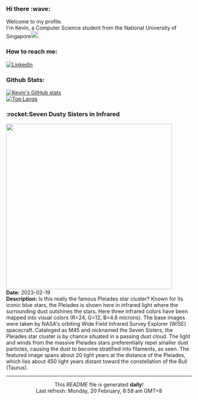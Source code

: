 <h3>Hi there :wave:</h3>

Welcome to my profile.   
I'm Kevin, a Computer Science student from the National University of Singapore<img src="https://img.icons8.com/color/96/000000/singapore-circular.png" width="20px"/>.</p>

<h3>How to reach me: </h3>
<a href="https://www.linkedin.com/in/kevin-foong/"><img alt="LinkedIn" src="https://img.shields.io/badge/linkedin-%230077B5.svg?&style=for-the-badge&logo=linkedin&logoColor=white" /></a> 

<h3>Github Stats: </h3> 

[![Kevin's GitHub stats](https://github-readme-stats.vercel.app/api?username=kevin9foong&theme=tokyonight)](https://github.com/anuraghazra/github-readme-stats) <br/>
[![Top Langs](https://github-readme-stats.vercel.app/api/top-langs/?username=kevin9foong&layout=compact&theme=tokyonight)](https://github.com/anuraghazra/github-readme-stats)

<h3>:rocket:Seven Dusty Sisters in Infrared</h3> 
<img width="450" src="https:&#x2F;&#x2F;apod.nasa.gov&#x2F;apod&#x2F;image&#x2F;2302&#x2F;Pleiades_WiseAntonucci_5000.jpg" /><br/>
<b>Date:</b> 2023-02-19<br/>
<b>Description:</b> Is this really the famous Pleiades star cluster? Known for its iconic blue stars, the Pleiades is shown here in infrared light where the surrounding dust outshines the stars. Here three infrared colors have been mapped into visual colors (R&#x3D;24, G&#x3D;12, B&#x3D;4.6 microns). The base images were taken by NASA&#39;s orbiting Wide Field Infrared Survey Explorer (WISE) spacecraft. Cataloged as M45 and nicknamed the Seven Sisters, the Pleiades star cluster is by chance situated in a passing dust cloud. The light and winds from the massive Pleiades stars preferentially repel smaller dust particles, causing the dust to become stratified into filaments, as seen. The featured image spans about 20 light years at the distance of the Pleiades, which lies about 450 light years distant toward the constellation of the Bull (Taurus).<br/>

------------
<p align="center">This <i>README</i> file is generated <b>daily</b>!</br>
Last refresh: Monday, 20 February, 8:58 am GMT+8<br />